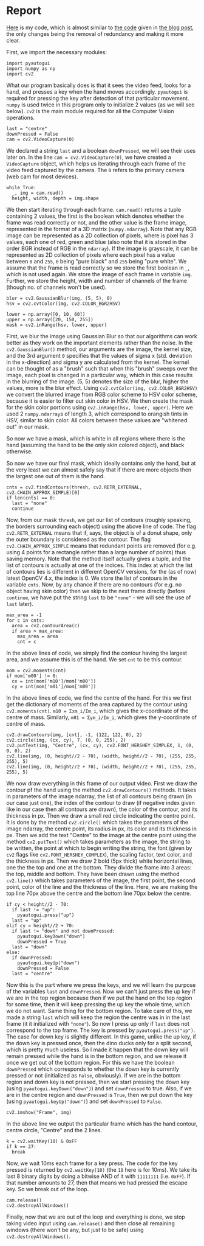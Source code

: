 # Report

[Here](https://github.com/Zark84010/opencv-report/blob/master/play_game.py) is my code, which is almost similar to [the code](https://github.com/jatinparab98/HandDino/blob/master/camera.py) given in [the blog post](https://medium.com/@sulphurgfx/playing-chromes-dinosaur-game-using-computer-vision-105da2f3114f), the only changes being the removal of redundancy and making it more clear.

First, we import the necessary modules:
```
import pyautogui
import numpy as np
import cv2
```
What our program basically does is that it sees the video feed, looks for a hand, and presses a key when the hand moves accordingly. `pyautogui` is required for pressing the key after detection of that particular movement. `numpy` is used twice in this program only to initialize 2 values (as we will see below). `cv2` is the main module required for all the Computer Vision operations.

```
last = "centre"
downPressed = False
cam = cv2.VideoCapture(0)
```
We declared a string `last` and a boolean `downPressed`, we will see their uses later on. In the line `cam = cv2.VideoCapture(0)`, we have created a `VideoCapture` object, which helps us iterating through each frame of the video feed captured by the camera. The `0` refers to the primary camera (web cam for most devices).

```
while True:
  _, img = cam.read()
  height, width, depth = img.shape
 ```
We then start iterating through each frame.
`cam.read()` returns a tuple containing 2 values, the first is the boolean which denotes whether the frame was read correctly or not, and the other value is the frame image, represented in the format of a 3D matrix (`numpy.ndarray`). Note that any RGB image can be represented as a 2D collection of pixels, where is pixel has 3 values, each one of red, green and blue (also note that it is stored in the order BGR instead of RGB in the `ndarray`). If the image is grayscale, it can be represented as 2D collection of pixels where each pixel has a value between `0` and `255`, `0` being "pure black" and `255` being "pure white". We assume that the frame is read correctly so we store the first boolean in `_`, which is not used again. We store the image of each frame in variable `img`. Further, we store the height, width and number of channels of the frame (though no. of channels won't be used).

```
blur = cv2.GaussianBlur(img, (5, 5), 0)
hsv = cv2.cvtColor(img, cv2.COLOR_BGR2HSV)

lower = np.array([0, 10, 60])
upper = np.array([20, 150, 255])
mask = cv2.inRange(hsv, lower, upper)
```
First, we blur the image using Gaussian Blur so that our algorithms can work better as they work on the important elements rather than the noise. In the `cv2.GaussianBlur()` method, our arguments are the image, the kernel size, and the 3rd argument `0` specifies that the values of sigma x (std. deviation in the x-direction) and sigma y are calculated from the kernel. The kernel can be thought of as a "brush" such that when this "brush" sweeps over the image, each pixel is changed in a particular way, which in this case results in the blurring of the image. (5, 5) denotes the size of the blur, higher the values, more is the blur effect.
Using `cv2.cvtColor(img, cv2.COLOR_BGR2HSV)` we convert the blurred image from RGB color scheme to HSV color scheme, because it is easier to filter out skin color in HSV. We then create the mask for the skin color portions using `cv2.inRange(hsv, lower, upper)`. Here we used 2 `numpy.ndarray`s of length 3, which correspond to orangish tints in HSV, similar to skin color. All colors between these values are "whitened out" in our mask.

So now we have a mask, which is white in all regions where there is the hand (assuming the hand to be the only skin colored object), and black otherwise.

So now we have our final mask, which ideally contains only the hand, but at the very least we can almost safely say that if there are more objects then the largest one out of them is the hand. 
```
cnts = cv2.findContours(thresh, cv2.RETR_EXTERNAL, cv2.CHAIN_APPROX_SIMPLE)[0]
if len(cnts) == 0:
  last = "none"
  continue
```
Now, from our mask `thresh`, we get our list of contours (roughly speaking, the borders surrounding each object) using the above line of code. The flag `cv2.RETR_EXTERNAL` means that if, says, the object is of a donut shape, only the outer boundary is considered as the contour. The flag `cv2.CHAIN_APPROX_SIMPLE` means that redundant points are removed (for e.g. using 4 points for a rectangle rather than a large number of points) thus saving memory. Note that the method itself actually gives a tuple, and the list of contours is actually at one of the indices. This index at which the list of contours lies is different in different OpenCV versions, for the (as of now) latest OpenCV 4.x, the index is 0. We store the list of contours in the variable `cnts`. Now, by any chance if there are no contours (for e.g. no object having skin color) then we skip to the next frame directly (before `continue`, we have put the string `last` to be `"none"` - we will see the use of `last` later).

```
max_area = -1
for c in cnts:
  area = cv2.contourArea(c)
  if area > max_area:
    max_area = area
    cnt = c
```
In the above lines of code, we simply find the contour having the largest area, and we assume this is of the hand. We set `cnt` to be this contour.

```
mom = cv2.moments(cnt)
if mom['m00'] != 0:
  cx = int(mom['m10']/mom['m00'])
  cy = int(mom['m01']/mom['m00'])
```

In the above lines of code, we find the centre of the hand. For this we first get the dictionary of moments of the area captured by the contour using `cv2.moments(cnt)`. `m10 = Σxm_i/Σm_i`, which gives the x-coordinate of the centre of mass. Similarly, `m01 = Σym_i/Σm_i`, which gives the y-coordinate of centre of mass.

```
cv2.drawContours(img, [cnt], -1, (122, 122, 0), 2)
cv2.circle(img, (cx, cy), 7, (0, 0, 255), 2)
cv2.putText(img, "Centre", (cx, cy), cv2.FONT_HERSHEY_SIMPLEX, 1, (0, 0, 0), 2)
cv2.line(img, (0, height//2 - 70), (width, height//2 - 70), (255, 255, 255), 5)
cv2.line(img, (0, height//2 + 70), (width, height//2 + 70), (255, 255, 255), 5)
```
We now draw everything in this frame of our output video.
First we draw the contour pf the hand using the method `cv2.drawContours()` methods. It takes in parameters of the image ndarray, the list of all contours being drawn (in our case just one), the index of the contour to draw (if negative index given like in our case then all contours are drawn), the color of the contour, and its thickness in px.
Then we draw a small red circle indicating the centre point. It is done by the method `cv2.circle()` which takes the parameters of the image ndarray, the centre point, its radius in px, its color and its thickness in px.
Then we add the text "Centre" to the image at the centre point using the method `cv2.putText()` which takes parameters as the image, the string to be written, the point at which to begin writing the string, the font (given by `cv2` flags like `cv2.FONT_HERSHEY_COMPLEX`), the scaling factor, text color, and the thickness in px.
Then we draw 2 bold (5px thick) white horizontal lines, one the the top and one at the bottom. They divide the frame into 3 areas: the top, middle and bottom. They have been drawn using the method `cv2.line()` which takes parameters of the image, the first point, the second point, color of the line and the thickness of the line. Here, we are making the top line 70px above the centre and the bottom line 70px below the centre.

```
if cy < height//2 - 70:
  if last != "up":
    pyautogui.press("up")
  last = "up"
elif cy > height//2 + 70:
  if last != "down" and not downPressed:
    pyautogui.keyDown("down")
    downPressed = True
  last = "down"
else:
  if downPressed:
    pyautogui.keyUp("down")
    downPressed = False
  last = "centre"
```
Now this is the part where we press the keys, and we will learn the purpose of the variables `last` and `downPressed`. Now we can't just press the up key if we are in the top region because then if we put the hand on the top region for some time, then it will keep pressing the up key the whole time, which we do not want. Same thing for the bottom region. To take care of this, we made a string `last` which will keep the region the centre was in in the last frame (it it initialized with `"none"`). So now I press up only if `last` does not correspond to the top frame. The key is pressed by `pyautogui.press("up")`.
The case for down key is slightly different. In this game, unlike the up key, if the down key is pressed once, then the dino ducks only for a split second, which is pretty much useless. So I made it happen that the down key will remain pressed while the hand is in the bottom region, and we release it once we get out of the bottom region. For this we have the boolean `downPressed` which corresponds to whether the down key is currently pressed or not (initialized as `False`, obviously). If we are in the bottom region and down key is not pressed, then we start pressing the down key (using `pyautogui.keyDown("down")`) and set `downPressed` to true. Also, if we are in the centre region and `downPressed` is `True`, then we put down the key (using `pyautogui.keyUp("down")`) and set `downPressed` to `False`.

```
cv2.imshow("Frame", img)
```
In the above line we output the particular frame which has the hand contour, centre circle, "Centre" and the 2 lines.

```
k = cv2.waitKey(10) & 0xFF
if k == 27:
  break
```
Now, we wait 10ms each frame for a key press. The code for the key pressed is returned by `cv2.waitKey(10)` (the `10` here is for 10ms). We take its last 8 binary digits by doing a bitwise AND of it with `11111111` (i.e. `0xFF`). If that number amounts to 27, then that means we had pressed the escape key. So we break out of the loop.

```
cam.release()
cv2.destroyAllWindows()
```
Finally, now that we are out of the loop and everything is done, we stop taking video input using `cam.release()` and then close all remaining windows (there won't be any, but just to be safe) using `cv2.destroyAllWindows()`.
